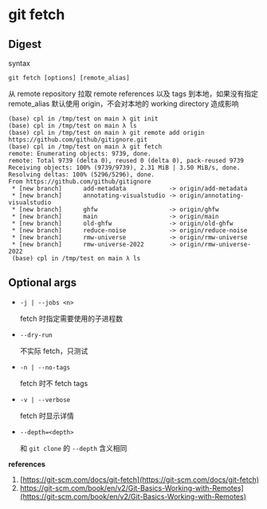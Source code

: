 # git fetch

## Digest
syntax
```
git fetch [options] [remote_alias]
```
从 remote repository 拉取 remote references 以及 tags 到本地，如果没有指定 remote_alias 默认使用 origin，不会对本地的 working directory 造成影响

```
(base) cpl in /tmp/test on main λ git init
(base) cpl in /tmp/test on main λ ls
(base) cpl in /tmp/test on main λ git remote add origin https://github.com/github/gitignore.git
(base) cpl in /tmp/test on main λ git fetch
remote: Enumerating objects: 9739, done.
remote: Total 9739 (delta 0), reused 0 (delta 0), pack-reused 9739
Receiving objects: 100% (9739/9739), 2.31 MiB | 3.50 MiB/s, done.
Resolving deltas: 100% (5296/5296), done.
From https://github.com/github/gitignore
 * [new branch]      add-metadata            -> origin/add-metadata
 * [new branch]      annotating-visualstudio -> origin/annotating-visualstudio
 * [new branch]      ghfw                    -> origin/ghfw
 * [new branch]      main                    -> origin/main
 * [new branch]      old-ghfw                -> origin/old-ghfw
 * [new branch]      reduce-noise            -> origin/reduce-noise
 * [new branch]      rmw-universe            -> origin/rmw-universe
 * [new branch]      rmw-universe-2022       -> origin/rmw-universe-2022
 (base) cpl in /tmp/test on main λ ls
```

## Optional args

- `-j | --jobs <n>`

  fetch 时指定需要使用的子进程数 

- `--dry-run`

  不实际 fetch，只测试

- `-n | --no-tags`

  fetch 时不 fetch tags

- `-v | --verbose`

  fetch 时显示详情

- `--depth=<depth>`

  和 `git clone` 的 `--depth` 含义相同
  
  

**references**

1. [https://git-scm.com/docs/git-fetch](https://git-scm.com/docs/git-fetch)
2. https://git-scm.com/book/en/v2/Git-Basics-Working-with-Remotes](https://git-scm.com/book/en/v2/Git-Basics-Working-with-Remotes)
